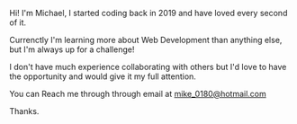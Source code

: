 Hi! I'm Michael, I started coding back in 2019 and have loved every second of it.

Currenctly I'm learning more about Web Development than anything else, but I'm always up for a challenge!

I don't have much experience collaborating with others but I'd love to have the opportunity and would give it my full attention.

You can Reach me through through email at mike_0180@hotmail.com

Thanks.

<!---
mike0180/mike0180 is a ✨ special ✨ repository because its `README.md` (this file) appears on your GitHub profile.
You can click the Preview link to take a look at your changes.
--->
